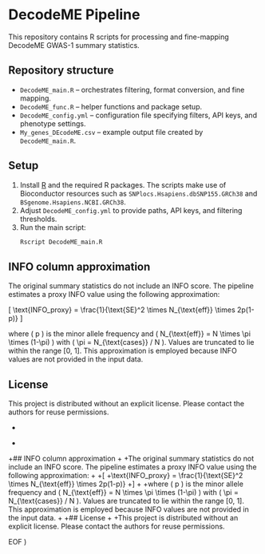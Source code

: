 # DecodeME Pipeline

This repository contains R scripts for processing and fine-mapping DecodeME GWAS-1 summary statistics.

## Repository structure

- `DecodeME_main.R` – orchestrates filtering, format conversion, and fine mapping.
- `DecodeME_func.R` – helper functions and package setup.
- `DecodeME_config.yml` – configuration file specifying filters, API keys, and phenotype settings.
- `My_genes_DEcodeME.csv` – example output file created by `DecodeME_main.R`.

## Setup

1. Install [R](https://www.r-project.org/) and the required R packages. The scripts make use of Bioconductor resources such as `SNPlocs.Hsapiens.dbSNP155.GRCh38` and `BSgenome.Hsapiens.NCBI.GRCh38`.
2. Adjust `DecodeME_config.yml` to provide paths, API keys, and filtering thresholds.
3. Run the main script:
   ```bash
   Rscript DecodeME_main.R
   ```

## INFO column approximation

The original summary statistics do not include an INFO score. The pipeline estimates a proxy INFO value using the following approximation:

\[
\text{INFO\_proxy} = \frac{1}{\text{SE}^2 \times N_{\text{eff}} \times 2p(1-p)}
\]

where \( p \) is the minor allele frequency and \( N_{\text{eff}} = N \times \pi \times (1-\pi) \) with \( \pi = N_{\text{cases}} / N \). Values are truncated to lie within the range [0, 1]. This approximation is employed because INFO values are not provided in the input data.

## License

This project is distributed without an explicit license. Please contact the authors for reuse permissions.
+   ```
+
+## INFO column approximation
+
+The original summary statistics do not include an INFO score. The pipeline estimates a proxy INFO value using the following approximation:
+
+\[
+\text{INFO\_proxy} = \frac{1}{\text{SE}^2 \times N_{\text{eff}} \times 2p(1-p)}
+\]
+
+where \( p \) is the minor allele frequency and \( N_{\text{eff}} = N \times \pi \times (1-\pi) \) with \( \pi = N_{\text{cases}} / N \). Values are truncated to lie within the range [0, 1]. This approximation is employed because INFO values are not provided in the input data.
+
+## License
+
+This project is distributed without an explicit license. Please contact the authors for reuse permissions.
 
EOF
)
